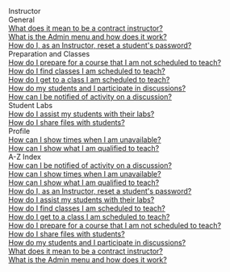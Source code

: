 <!-- 
    Adding new documents!
    1. Duplicate the following:
        <a class="subtopic_link" href="insert_document_link_here*">
            <div class="subtopic_title">insert_document_title here</div>
            <div class="subtopic_description">insert_document_description_here</div>
        </a>
    2. Replace:
        href link with your document's link
        subtopic_title text with your document's title
        subtopic_description text with your document's description
    3. Place in respective subtopic group
    4. Ensure to add the new document in A-Z index
-->

<div class="categoriesHeader" tabindex="0" title="Instructor - Docs Container">Instructor</div>
<div class="accordionModule">
  <div class="subtopic selected">
    <div class="subtopic_header" tabindex="0" title="General Docs" role="button" aria-selected="true">General</div>
    <div id="body_1" class="subtopic_links">
      <a class="subtopic_link" href="/tms/instructors/general/what-is-a-contract-instructor.md">
        <div class="subtopic_title">What does it mean to be a contract instructor?</div>
      </a>
      <a class="subtopic_link" href="/tms/tms-adminisrators/tms-fundamentals/admin-menu.md">
        <div class="subtopic_title">What is the Admin menu and how does it work?</div>
      </a>
      <a class="subtopic_link" href="/tms/instructors/general/reset-student-password.md">
        <div class="subtopic_title">How do I, as an Instructor, reset a student's password?</div>
      </a>
    </div>
  </div>
  <div class="subtopic">
    <div class="subtopic_header" tabindex="0" title="Preparation and Classes Docs" role="button" aria-selected="false">Preparation and Classes</div>
    <div class="subtopic_links">
      <a class="subtopic_link" href="/tms/instructors/instructor-prep-and-classes/prepare-for-course-not-scheduled-to-teach.md">
        <div class="subtopic_title">How do I prepare for a course that I am not scheduled to teach?</div>
      </a>
      <a class="subtopic_link" href="/tms/instructors/instructor-prep-and-classes/find-classes-scheduled-to-teach.md">
        <div class="subtopic_title">How do I find classes I am scheduled to teach?</div>
      </a>
      <a class="subtopic_link" href="/tms/instructors/instructor-prep-and-classes/get-to-class-scheduled-to-teach.md">
        <div class="subtopic_title">How do I get to a class I am scheduled to teach?</div>
      </a>
      <a class="subtopic_link" href="/tms/tms-administrators/discussions/participation.md">
        <div class="subtopic_title">How do my students and I participate in discussions?</div>
      </a>
      <a class="subtopic_link" href="/tms/tms-administrators/discussions/admin-follow.md">
        <div class="subtopic_title">How can I be notified of activity on a discussion?</div>
      </a>
    </div>
  </div>
  <div class="subtopic">
    <div class="subtopic_header" tabindex="0" title="Student Labs Docs" role="button" aria-selected="false">Student Labs</div>
    <div class="subtopic_links">
      <a class="subtopic_link" href="/tms/instructors/student-labs/assist-students.md">
        <div class="subtopic_title">How do I assist my students with their labs?</div>
      </a>
      <a class="subtopic_link" href="/tms/instructors/student-labs/share-files-with-students.md">
        <div class="subtopic_title">How do I share files with students?</div>
      </a>
    </div>
  </div>
  <div class="subtopic">
    <div class="subtopic_header" tabindex="0" title="Profile Docs" role="button" aria-selected="false">Profile</div>
    <div class="subtopic_links">
      <a class="subtopic_link" href="/tms/instructors/instructor-profile/show-unavailable-times.md">
        <div class="subtopic_title">How can I show times when I am unavailable?</div>
      </a>
      <a class="subtopic_link" href="/tms/instructors/instructor-profile/show-courses-qualified-to-teach.md">
        <div class="subtopic_title">How can I show what I am qualified to teach?</div>
      </a>
    </div>
  </div>
  <div class="subtopic">
    <div class="subtopic_header" tabindex="0" title="Instructor A-Z Docs" role="button" aria-selected="false">A-Z Index</div>
    <div class="subtopic_links">
      <a class="subtopic_link" href="/tms/tms-administrators/discussions/admin-follow.md">
        <div class="subtopic_title">How can I be notified of activity on a discussion?</div>
      </a>
      <a class="subtopic_link" href="/tms/instructors/instructor-profile/show-unavailable-times.md">
        <div class="subtopic_title">How can I show times when I am unavailable?</div>
      </a>
      <a class="subtopic_link" href="/tms/instructors/instructor-profile/show-courses-qualified-to-teach.md">
        <div class="subtopic_title">How can I show what I am qualified to teach?</div>
      </a>
      <a class="subtopic_link" href="/tms/instructors/general/reset-student-password.md">
        <div class="subtopic_title">How do I, as an Instructor, reset a student's password?</div>
      </a>
      <a class="subtopic_link" href="/tms/instructors/student-labs/assist-students.md">
        <div class="subtopic_title">How do I assist my students with their labs?</div>
      </a>
      <a class="subtopic_link" href="/tms/instructors/instructor-prep-and-classes/find-classes-scheduled-to-teach.md">
        <div class="subtopic_title">How do I find classes I am scheduled to teach?</div>
      </a>
      <a class="subtopic_link" href="/tms/instructors/instructor-prep-and-classes/get-to-class-scheduled-to-teach.md">
        <div class="subtopic_title">How do I get to a class I am scheduled to teach?</div>
      </a>
      <a class="subtopic_link" href="/tms/instructors/instructor-prep-and-classes/prepare-for-course-not-scheduled-to-teach.md">
        <div class="subtopic_title">How do I prepare for a course that I am not scheduled to teach?</div>
      </a>
      <a class="subtopic_link" href="/tms/instructors/student-labs/share-files-with-students.md">
        <div class="subtopic_title">How do I share files with students?</div>
      </a>
      <a class="subtopic_link" href="/tms/tms-administrators/discussions/participation.md">
        <div class="subtopic_title">How do my students and I participate in discussions?</div>
      </a>
      <a class="subtopic_link" href="/tms/instructors/general/what-is-a-contract-instructor.md">
        <div class="subtopic_title">What does it mean to be a contract instructor?</div>
      </a>
      <a class="subtopic_link" href="/tms/tms-adminisrators/tms-fundamentals/admin-menu.md">
        <div class="subtopic_title">What is the Admin menu and how does it work?</div>
      </a>
    </div>
  </div>
</div>
